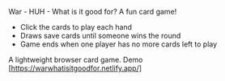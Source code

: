 War - HUH - What is it good for? 
A fun card game!

- Click the cards to play each hand
- Draws save cards until someone wins the round
- Game ends when one player has no more cards left to play

A lightweight browser card game. Demo [https://warwhatisitgoodfor.netlify.app/]

